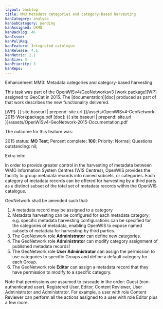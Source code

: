 ```yaml
---
layout: backlog
title: MM3 Metadata categories and category-based harvesting
kanCategory: analyse
kanSubCategory: pending
kanAssigned: UKMO
kanBacklog: 46
kanIssue:
kanPullReq:
kanFeature: Integrated catologue
kanRelease: 4.1
kanMetric: 2.1
kanSize: 3
kanPriority: 3
kanRepo:
---
```

Enhancement MM3: Metadata categories and category-based harvesting

This task was part of the OpenWISv4/GeoNetworksv3 [work package][WP] assigned to GeoCat in 2015.  The [documentation][doc] produced as part of that work describes the new functionality delivered.

[WP]: {{ site.baseurl | prepend: site.url }}/assets/OpenWISv4-GeoNetwork-2015-Workpackage.pdf
[doc]: {{ site.baseurl | prepend: site.url }}/assets/OpenWISv4-GeoNetwork-2015-Documentation.pdf

The outcome for this feature was:

2015 status: **MO Test**; Percent complete: **100**; Priority: Normal; Questions outstanding: nil;

Extra info:

In order to provide greater control in the harvesting of metadata between WMO Information System Centres (WIS Centres), OpenWIS provides the facility to group metadata records into named subsets, or categories. Each category of metadata records can be offered for harvesting by a third party as a distinct subset of the total set of metadata records within the OpenWIS catalogue.

GeoNetwork shall be amended such that:

  1. A metadata record may be assigned to a category
  2. Metadata harvesting can be configured for each metadata category; e.g. specific metadata harvesting configurations can be specified for the categories of metadata, enabling OpenWIS to expose named subsets of metadata for harvesting by third parties.
  3. The GeoNetwork role **Administrator** can define new categories.
  4. The GeoNetwork role **Administrator** can modify category assignment of published metadata records1
  5. The GeoNetwork role **User Administrator** can assign the permission to use categories to specific Groups and define a default category for each Group.
  6. The GeoNetwork role **Editor** can assign a metadata record that they have permission to modify to a specific category.

Note that permissions are assumed to cascade in the order: Guest (non-authenticated user), Registered User, Editor, Content Reviewer, User Administrator and Administrator. For example, a user with role Content Reviewer can perform all the actions assigned to a user with role Editor plus a few more.
